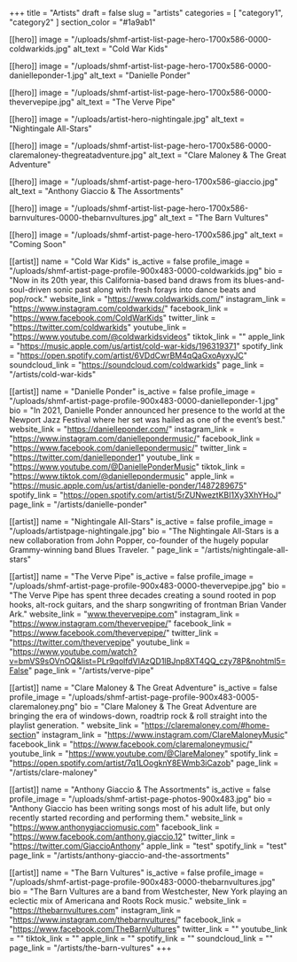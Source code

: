 +++
title = "Artists"
draft = false
slug = "artists"
categories = [ "category1", "category2" ]
section_color = "#1a9ab1"

[[hero]]
image = "/uploads/shmf-artist-list-page-hero-1700x586-0000-coldwarkids.jpg"
alt_text = "Cold War Kids"

[[hero]]
image = "/uploads/shmf-artist-list-page-hero-1700x586-0000-danielleponder-1.jpg"
alt_text = "Danielle Ponder"

[[hero]]
image = "/uploads/shmf-artist-list-page-hero-1700x586-0000-thevervepipe.jpg"
alt_text = "The Verve Pipe"

[[hero]]
image = "/uploads/artist-hero-nightingale.jpg"
alt_text = "Nightingale All-Stars"

[[hero]]
image = "/uploads/shmf-artist-list-page-hero-1700x586-0000-claremaloney-thegreatadventure.jpg"
alt_text = "Clare Maloney & The Great Adventure"

[[hero]]
image = "/uploads/shmf-artist-page-hero-1700x586-giaccio.jpg"
alt_text = "Anthony Giaccio & The Assortments"

[[hero]]
image = "/uploads/shmf-artist-list-page-hero-1700x586-barnvultures-0000-thebarnvultures.jpg"
alt_text = "The Barn Vultures"

[[hero]]
image = "/uploads/shmf-artist-page-hero-1700x586.jpg"
alt_text = "Coming Soon"

[[artist]]
name = "Cold War Kids"
is_active = false
profile_image = "/uploads/shmf-artist-page-profile-900x483-0000-coldwarkids.jpg"
bio = "Now in its 20th year, this California-based band draws from its blues-and-soul-driven sonic past along with fresh forays into dance beats and pop/rock."
website_link = "https://www.coldwarkids.com/"
instagram_link = "https://www.instagram.com/coldwarkids/"
facebook_link = "https://www.facebook.com/ColdWarKids"
twitter_link = "https://twitter.com/coldwarkids"
youtube_link = "https://www.youtube.com/@coldwarkidsvideos"
tiktok_link = ""
apple_link = "https://music.apple.com/us/artist/cold-war-kids/196319371"
spotify_link = "https://open.spotify.com/artist/6VDdCwrBM4qQaGxoAyxyJC"
soundcloud_link = "https://soundcloud.com/coldwarkids"
page_link = "/artists/cold-war-kids"

[[artist]]
name = "Danielle Ponder"
is_active = false
profile_image = "/uploads/shmf-artist-page-profile-900x483-0000-danielleponder-1.jpg"
bio = "In 2021, Danielle Ponder announced her presence to the world at the Newport Jazz Festival where her set was hailed as one of the event’s best."
website_link = "https://danielleponder.com/"
instagram_link = "https://www.instagram.com/daniellepondermusic/"
facebook_link = "https://www.facebook.com/daniellepondermusic/"
twitter_link = "https://twitter.com/danielleponder1"
youtube_link = "https://www.youtube.com/@DaniellePonderMusic"
tiktok_link = "https://www.tiktok.com/@daniellepondermusic"
apple_link = "https://music.apple.com/us/artist/danielle-ponder/1487289675"
spotify_link = "https://open.spotify.com/artist/5rZUNweztKBI1Xy3XhYHoJ"
page_link = "/artists/danielle-ponder"

[[artist]]
name = "Nightingale All-Stars"
is_active = false
profile_image = "/uploads/artistpage-nightingale.jpg"
bio = "The Nightingale All-Stars is a new collaboration from John Popper, co-founder of the hugely popular Grammy-winning band Blues Traveler. "
page_link = "/artists/nightingale-all-stars"

[[artist]]
name = "The Verve Pipe"
is_active = false
profile_image = "/uploads/shmf-artist-page-profile-900x483-0000-thevervepipe.jpg"
bio = "The Verve Pipe has spent three decades creating a sound rooted in pop hooks, alt-rock guitars, and the sharp songwriting of frontman Brian Vander Ark."
website_link = "www.thevervepipe.com"
instagram_link = "https://www.instagram.com/thevervepipe/"
facebook_link = "https://www.facebook.com/thevervepipe/"
twitter_link = "https://twitter.com/thevervepipe"
youtube_link = "https://www.youtube.com/watch?v=bmVS9sOVnOQ&list=PLr9qolfdVIAzQD1lBJnp8XT4QQ_czy78P&nohtml5=False"
page_link = "/artists/verve-pipe"

[[artist]]
name = "Clare Maloney & The Great Adventure"
is_active = false
profile_image = "/uploads/shmf-artist-page-profile-900x483-0005-claremaloney.png"
bio = "Clare Maloney & The Great Adventure are bringing the era of windows-down, roadtrip rock & roll straight into the playlist generation.  "
website_link = "https://claremaloney.com/#home-section"
instagram_link = "https://www.instagram.com/ClareMaloneyMusic"
facebook_link = "https://www.facebook.com/claremaloneymusic/"
youtube_link = "https://www.youtube.com/@ClareMaloney"
spotify_link = "https://open.spotify.com/artist/7q1LOogknY8EWmb3iCazob"
page_link = "/artists/clare-maloney"

[[artist]]
name = "Anthony Giaccio & The Assortments"
is_active = false
profile_image = "/uploads/shmf-artist-page-photos-900x483.jpg"
bio = "Anthony Giaccio has been writing songs most of his adult life, but only recently started recording and performing them."
website_link = "https://www.anthonygiacciomusic.com"
facebook_link = "https://www.facebook.com/anthony.giaccio.12"
twitter_link = "https://twitter.com/GiaccioAnthony"
apple_link = "test"
spotify_link = "test"
page_link = "/artists/anthony-giaccio-and-the-assortments"

[[artist]]
name = "The Barn Vultures"
is_active = false
profile_image = "/uploads/shmf-artist-page-profile-900x483-0000-thebarnvultures.jpg"
bio = "The Barn Vultures are a band from Westchester, New York playing an eclectic mix of Americana and Roots Rock music."
website_link = "https://thebarnvultures.com"
instagram_link = "https://www.instagram.com/thebarnvultures/"
facebook_link = "https://www.facebook.com/TheBarnVultures"
twitter_link = ""
youtube_link = ""
tiktok_link = ""
apple_link = ""
spotify_link = ""
soundcloud_link = ""
page_link = "/artists/the-barn-vultures"
+++
